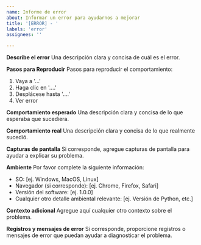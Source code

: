 ```yaml
---
name: Informe de error
about: Informar un error para ayudarnos a mejorar
title: '[ERROR] - '
labels: 'error'
assignees: ''

---
```


**Describe el error**
Una descripción clara y concisa de cuál es el error.

**Pasos para Reproducir**
Pasos para reproducir el comportamiento:
1. Vaya a '...'
2. Haga clic en '....'
3. Desplácese hasta '....'
4. Ver error

**Comportamiento esperado**
Una descripción clara y concisa de lo que esperaba que sucediera.

**Comportamiento real**
Una descripción clara y concisa de lo que realmente sucedió.

**Capturas de pantalla**
Si corresponde, agregue capturas de pantalla para ayudar a explicar su problema.

**Ambiente**
Por favor complete la siguiente información:
- SO: [ej. Windows, MacOS, Linux]
- Navegador (si corresponde): [ej. Chrome, Firefox, Safari]
- Versión del software: [ej. 1.0.0]
- Cualquier otro detalle ambiental relevante: [ej. Versión de Python, etc.]

**Contexto adicional**
Agregue aquí cualquier otro contexto sobre el problema.

**Registros y mensajes de error**
Si corresponde, proporcione registros o mensajes de error que puedan ayudar a diagnosticar el problema.
